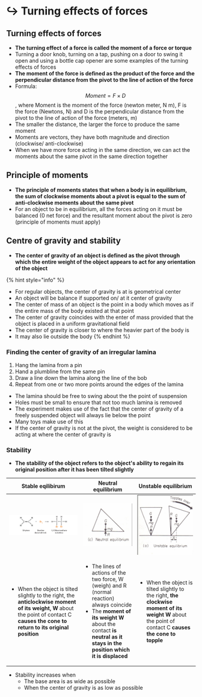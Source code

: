 # ↪ Turning effects of forces

## Turning effects of forces

* **The turning effect of a force is called the moment of a force or torque**
* Turning a door knob, turning on a tap, pushing on a door to swing it open and using a bottle cap opener are some examples of the turning effects of forces
* **The moment of the force is defined as the product of the force and the perpendicular distance from the pivot to the line of action of the force**
* Formula: $$Moment = F \times D$$​, where Moment is the moment of the force (newton meter, N m), F is the force (Newtons, N) and D is the perpendicular distance from the pivot to the line of action of the force (meters, m)
* The smaller the distance, the larger the force to produce the same moment
* Moments are vectors, they have both magnitude and direction (clockwise/ anti-clockwise)
* When we have more force acting in the same direction, we can act the moments about the same pivot in the same direction together

## Principle of moments

* **The principle of moments states that when a body is in equilibrium, the sum of clockwise moments about a pivot is equal to the sum of anti-clockwise moments about the same pivot**
* For an object to be in equilibrium, all the forces acting on it must be balanced (0 net force) and the resultant moment about the pivot is zero (principle of moments must apply)

## Centre of gravity and stability

* **The center of gravity of an object is defined as the pivot through which the entire weight of the object appears to act for any orientation of the object**

{% hint style="info" %}
* For regular objects, the center of gravity is at is geometrical center
* An object will be balance if supported on/ at it center of gravity
* The center of mass of an object is the point in a body which moves as if the entire mass of the body existed at that point
* The center of gravity coincides with the enter of mass provided that the object is placed in a uniform gravitational field
* The center of gravity is closer to where the heavier part of the body is
* It may also lie outside the body
{% endhint %}

### Finding the center of gravity of an irregular lamina

1. Hang the lamina from a pin
2. Hand a plumbline from the same pin
3. Draw a line down the lamina along the line of the bob
4. Repeat from one or two more points around the edges of the lamina

* The lamina should be free to swing about the the point of suspension
* Holes must be small to ensure that not too much lamina is removed
* The experiment makes use of the fact that the center of gravity of a freely suspended object will always lie below the point
* Many toys make use of this
* If the center of gravity is not at the pivot, the weight is considered to be acting at where the center of gravity is

### Stability

* **The stability of the object refers to the object's ability to regain its original position after it has been tilted slightly**

| Stable eqilibirum                                                                                                                                                                                                              | Neutral equilibrium                                                                                                                                                                                                                                            | Unstable equilibrium                                                                                                                                                                             |
| ------------------------------------------------------------------------------------------------------------------------------------------------------------------------------------------------------------------------------ | -------------------------------------------------------------------------------------------------------------------------------------------------------------------------------------------------------------------------------------------------------------- | ------------------------------------------------------------------------------------------------------------------------------------------------------------------------------------------------ |
| ![](<../.gitbook/assets/image (3).png>)                                                                                                                                                                                        | ![](<../.gitbook/assets/image (6) (1).png>)                                                                                                                                                                                                                    | ![](<../.gitbook/assets/image (40).png>)                                                                                                                                                         |
| <ul><li>When the object is tilted slightly to the right, the <strong>anticlockwise moment of its weight, W</strong> about the point of contact C <strong>causes the cone to return to its original position</strong></li></ul> | <ul><li>The lines of actions of the two force, W (weigh) and R (normal reaction) always coincide</li><li>The <strong>moment of its weight W</strong> about the contact <strong>is neutral as it stays in the position which it is displaced</strong></li></ul> | <ul><li>When the object is tilted slightly to the right, <strong>the clockwise moment of its weight W</strong> about the point of contact C <strong>causes the cone to topple</strong></li></ul> |

* Stability increases when
  * The base area is as wide as possible
  * When the center of gravity is as low as possible
